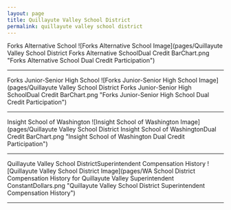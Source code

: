 ```yaml
---
layout: page
title: Quillayute Valley School District
permalink: quillayute valley school district
---
```



Forks Alternative School
![Forks Alternative School Image](pages/Quillayute Valley School District Forks Alternative SchoolDual Credit BarChart.png "Forks Alternative School Dual Credit Participation")

___

Forks Junior-Senior High School
![Forks Junior-Senior High School Image](pages/Quillayute Valley School District Forks Junior-Senior High SchoolDual Credit BarChart.png "Forks Junior-Senior High School Dual Credit Participation")

___

Insight School of Washington
![Insight School of Washington Image](pages/Quillayute Valley School District Insight School of WashingtonDual Credit BarChart.png "Insight School of Washington Dual Credit Participation")

___

Quillayute Valley School DistrictSuperintendent Compensation History
![Quillayute Valley School District Image](pages/WA School District Compensation History for Quillayute Valley Superintendent ConstantDollars.png "Quillayute Valley School District Superintendent Compensation History")

___

